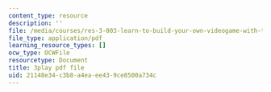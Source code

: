 ```yaml
---
content_type: resource
description: ''
file: /media/courses/res-3-003-learn-to-build-your-own-videogame-with-the-unity-game-engine-and-microsoft-kinect-january-iap-2017/21148e34c3b8a4eaee439ce8500a734c_rNfMwqjohC8.pdf
file_type: application/pdf
learning_resource_types: []
ocw_type: OCWFile
resourcetype: Document
title: 3play pdf file
uid: 21148e34-c3b8-a4ea-ee43-9ce8500a734c
---
```

